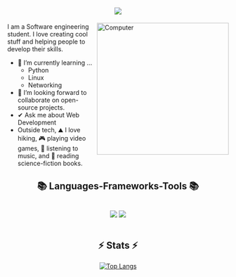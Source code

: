 <h1 align="center">
    <img src="https://readme-typing-svg.herokuapp.com/?font=Righteous&size=35&center=true&vCenter=true&width=500&height=70&duration=4000&lines=Hey+there!+👋;+I'm+Luis+Fajardo;" />
</h1>

<img align="right" width=300px alt="Computer" src="https://media3.giphy.com/media/v1.Y2lkPTc5MGI3NjExd3d3azRmaGpwdDBhMGw4dXhyNnA3a2Nna2ZiODZuNzNrcXZnMTE1cCZlcD12MV9naWZzX3NlYXJjaCZjdD1n/l0NwGpoOVLTAyUJSo/200.webp" />

I am a Software engineering student. I love creating cool stuff and helping people to develop their skills.
- 🌱 I’m currently learning ...
  - Python
  - Linux
  - Networking
- 📖 I’m looking forward to collaborate on open-source projects.
- ✔ Ask me about Web Development<br>
- Outside tech, ⛰️ I love hiking, 🎮 playing video games, 🎵 listening to music, and 📖 reading science-fiction books.

<h2 align="center">📚 Languages-Frameworks-Tools 📚</h2>
<br>

<div align="center">
    <img src="https://skillicons.dev/icons?i=laravel,bootstrap,tailwind,html,css,arduino" />
    <img src="https://skillicons.dev/icons?i=javascript,linux,bash,java,php,mysql,kotlin,python,git" /><br>
</div>
<br>

<h2 align="center">⚡ Stats ⚡</h2>

<div align=center>
  
  [![Top Langs](https://github-readme-stats.vercel.app/api/top-langs/?username=sudo-louis&show_icons=true&theme=cobalt2)](https://github.com/sudo-louis/github-readme-stats)
  
</div>
